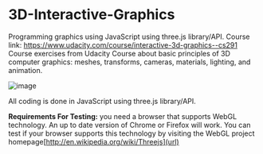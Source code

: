 # 3D-Interactive-Graphics
Programming graphics using JavaScript using three.js library/API.
Course link: https://www.udacity.com/course/interactive-3d-graphics--cs291
Course exercises from Udacity Course about basic principles of 3D computer graphics: meshes, transforms, cameras, materials, lighting, and animation.


![image](https://user-images.githubusercontent.com/11277981/89211994-9c3b8080-d5ba-11ea-8fe7-43810bb53c39.png)

All coding is done in JavaScript using three.js library/API.

**Requirements For Testing:**
 you need a browser that supports WebGL technology. An up to date version of Chrome or Firefox will work. You can test if your browser supports this technology by visiting the WebGL project homepage[http://en.wikipedia.org/wiki/Threejs](url)
